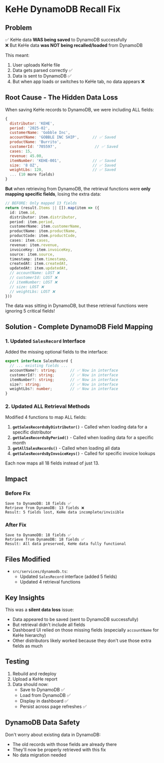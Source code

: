 # KeHe DynamoDB Recall Fix

## Problem
✅ KeHe data **WAS being saved** to DynamoDB successfully  
❌ But KeHe data **was NOT being recalled/loaded** from DynamoDB

This meant:
1. User uploads KeHe file
2. Data gets parsed correctly ✅
3. Data is sent to DynamoDB ✅
4. But when app loads or switches to KeHe tab, no data appears ❌

## Root Cause - The Hidden Data Loss

When saving KeHe records to DynamoDB, we were including ALL fields:
```javascript
{
  distributor: 'KEHE',
  period: '2025-02',
  customerName: 'Gobble Inc',
  accountName: 'GOBBLE INC SHIP',      // ✅ Saved
  productName: 'Burrito',
  customerId: '705597',                 // ✅ Saved
  cases: 15,
  revenue: 45.00,
  itemNumber: 'KEHE-001',              // ✅ Saved
  size: '8 OZ',                        // ✅ Saved
  weightLbs: 120,                      // ✅ Saved
  ... (10 more fields)
}
```

**But** when retrieving from DynamoDB, the retrieval functions were **only mapping specific fields**, losing the extra data:

```typescript
// BEFORE: Only mapped 13 fields
return (result.Items || []).map(item => ({
  id: item.id,
  distributor: item.distributor,
  period: item.period,
  customerName: item.customerName,
  productName: item.productName,
  productCode: item.productCode,
  cases: item.cases,
  revenue: item.revenue,
  invoiceKey: item.invoiceKey,
  source: item.source,
  timestamp: item.timestamp,
  createdAt: item.createdAt,
  updatedAt: item.updatedAt,
  // accountName: LOST ❌
  // customerId: LOST ❌
  // itemNumber: LOST ❌
  // size: LOST ❌
  // weightLbs: LOST ❌
}))
```

The data was sitting in DynamoDB, but these retrieval functions were ignoring 5 critical fields!

## Solution - Complete DynamoDB Field Mapping

### 1. Updated `SalesRecord` Interface
Added the missing optional fields to the interface:
```typescript
export interface SalesRecord {
  // ... existing fields ...
  accountName?: string;      // ✅ Now in interface
  customerId?: string;       // ✅ Now in interface
  itemNumber?: string;       // ✅ Now in interface
  size?: string;             // ✅ Now in interface
  weightLbs?: number;        // ✅ Now in interface
}
```

### 2. Updated ALL Retrieval Methods
Modified 4 functions to map ALL fields:

1. **`getSalesRecordsByDistributor()`** - Called when loading data for a specific distributor
2. **`getSalesRecordsByPeriod()`** - Called when loading data for a specific month
3. **`getAllSalesRecords()`** - Called when loading all data
4. **`getSalesRecordsByInvoiceKeys()`** - Called for specific invoice lookups

Each now maps all 18 fields instead of just 13.

## Impact

### Before Fix
```
Save to DynamoDB: 18 fields ✅
Retrieve from DynamoDB: 13 fields ❌
Result: 5 fields lost, KeHe data incomplete/invisible
```

### After Fix
```
Save to DynamoDB: 18 fields ✅
Retrieve from DynamoDB: 18 fields ✅
Result: All data preserved, KeHe data fully functional
```

## Files Modified
- `src/services/dynamodb.ts`:
  - Updated `SalesRecord` interface (added 5 fields)
  - Updated 4 retrieval functions

## Key Insights

This was a **silent data loss** issue:
- Data appeared to be saved (sent to DynamoDB successfully)
- But retrieval didn't include all fields
- Dashboard UI relied on those missing fields (especially `accountName` for KeHe hierarchy)
- Other distributors likely worked because they don't use those extra fields as much

## Testing
1. Rebuild and redeploy
2. Upload a KeHe report
3. Data should now:
   - Save to DynamoDB ✅
   - Load from DynamoDB ✅
   - Display in dashboard ✅
   - Persist across page refreshes ✅

## DynamoDB Data Safety
Don't worry about existing data in DynamoDB:
- The old records with those fields are already there
- They'll now be properly retrieved with this fix
- No data migration needed
